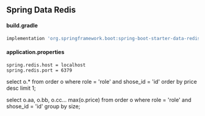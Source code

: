 ## Spring Data Redis

#### build.gradle

```groovy
implementation 'org.springframework.boot:spring-boot-starter-data-redis'
```

#### application.properties

```properties
spring.redis.host = localhost
spring.redis.port = 6379
```







select o.* from order o
where role = 'role'
and shose_id = 'id'
order by price desc limit 1;



select o.aa, o.bb, o.cc... max(o.price) from order o
where role = 'role'
and shose_id = 'id'
group by size;

